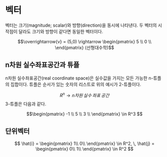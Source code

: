 # 벡터
벡터는 크기(magnitude; scalar)와 방향(direction)을 동시에 나타낸다.
두 벡터의 시작점이 달라도 크기와 방향이 같다면 동일한 벡터이다.

$$\overrightarrow{v} = (5,0) \rightarrow 
\begin{pmatrix}
5 \\
0 \\
\end{pmatrix}
(선형대수학)$$

## n차원 실수좌표공간과 튜플
n차원 실수좌표공간(real coordinate space)은 실수값을 가지는 모든 가능한 n-튜플의 집합이다.
튜플은 순서가 있는 숫자의 리스트로 위의 예시가 2-튜플이다.

$$R^n \rightarrow n차원 \,실수 \,좌표 \,공간$$
3-튜플은 다음과 같다.

$$\begin{pmatrix}
-1 \\
5 \\
3 \\
\end{pmatrix}
\in R^3
$$

## 단위벡터
$$ \hat{i} = 
\begin{pmatrix}
1\\
0\\
\end{pmatrix}
\in R^2, \,
\hat{j} = 
\begin{pmatrix}
0\\
1\\
\end{pmatrix}
\in R^2
$$
